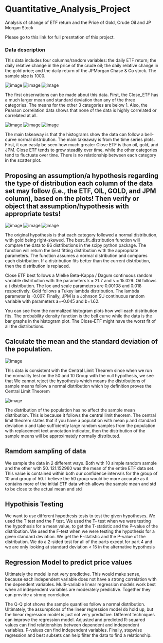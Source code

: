 # Quantitative_Analysis_Project
Analysis of change of ETF return and the Price of Gold, Crude Oil and JP Morgan Stock

Please go to this link for full presntation of this project.

### Data description 

This data includes four columns/random variables: the daily ETF return; the daily relative change in the price of the crude oil; the daily relative change in the gold price; and the daily return of the JPMorgan Chase & Co stock. The sample size is 1000. 

![image](https://user-images.githubusercontent.com/24830955/131888172-e10570ea-5cdf-4bf1-a19c-cc27906a2ab3.png)
![image](https://user-images.githubusercontent.com/24830955/131888195-be268f76-c36b-4f56-b79b-05cc2a1dac89.png)
![image](https://user-images.githubusercontent.com/24830955/131888203-231c7324-24df-4206-8872-2d49cd5b01c2.png)

The first observations can be made about this data. First, the Close_ETF has a much larger mean and standard deviation than any of the three categories. The means for the other 3 categories are below 1. Also, the Pearson correlation data shows that none of the data is highly correlated or correlated at all.

![image](https://user-images.githubusercontent.com/24830955/131888629-3ec0dd7d-d21f-4bf2-aac9-22d7327f00b6.png)
![image](https://user-images.githubusercontent.com/24830955/131888671-273a2217-82a9-4886-8ea3-373001e71bc0.png)
![image](https://user-images.githubusercontent.com/24830955/131888708-1b1b6c07-3746-46dc-9ed3-4897a6ed7477.png)

The main takeaway is that the histograms show the data can follow a bell-curve normal distribution.  The main takeaway is from the time series plots. First, it can easily be seen how much greater Close ETF is than oil, gold, and JPM. Close ETF tends to grow steadily over time, while the other categories tend to fluctuate over time. There is no relationship between each category in the scatter plot.

## Proposing an assumption/a hypothesis regarding the type of distribution each column of the data set may follow (i.e., the ETF, OIL, GOLD, and JPM column), based on the plots! Then verify or object that assumption/hypothesis with appropriate tests!

![image](https://user-images.githubusercontent.com/24830955/131889411-d613e97f-b639-42a1-a65a-614d3cd5a02d.png)
![image](https://user-images.githubusercontent.com/24830955/131889463-d4774b44-9a12-4459-ba29-072e3d5dd235.png)
![image](https://user-images.githubusercontent.com/24830955/131889542-98c4d44f-af2c-4c8f-9614-95ee7497000f.png)

The original hypothesis is that each category followed a normal distribution, with gold being right-skewed. The best_fit_distribution function will compare the data to 86 distributions in the scipy python package. The function will return the best fitting distribution with the appropriate parameters.  The function assumes a normal distribution and compares each distribution. If a distribution fits better than the current distribution, then the distribution is replaced.

Close ETF best follows a Mielke Beta-Kappa / Dagum continuous random variable distribution with the parameters k = 21.7  and s = 15.029.  Oil follows a t distribution. The loc and scale parameters are 0.00108 and 0.018 respectively. Gold follows a Tukey lambda distribution. The lambda parameter is -0.097. Finally, JPM is a Johnson SU continuous random variable with parameters a=-0.045 and b=1.62.

You can see from the normalized histogram plots how well each distribution fits.  The probability density function is the bell curve while the data is the bar graphs in the histogram plot. The Close-ETF might have the worst fit of all the distributions.

## Calculate the mean  and the standard deviation  of the population. 

![image](https://user-images.githubusercontent.com/24830955/131891129-633ac13d-0c04-4657-bf76-a4b433f844bd.png)

This data is consistent with the Central Limit Thearem since when we run the normality test on the 50 and 10 Group with the null hypothesis, we see that We cannot reject the hypothesis which means the distributions of sample means follow a normal distribution which by definition proves the Central Limit Theorem

![image](https://user-images.githubusercontent.com/24830955/131891087-718af6c4-6978-41cd-bc75-35192c8f9661.png)

The distribution of the population has no affect the sample mean distribution. This is because it follows the central limit theorem. The central limit theorem states that if you have a population with mean μ and standard deviation σ and take sufficiently large random samples from the population with replacement text annotation indicator, then the distribution of the sample means will be approximately normally distributed.

## Ramdom sampling of data

We sample the data in 2 different ways. Both with 10 simple random sample and the other with 50. 121.152960 was the mean of the entire ETF data set. This value is contained within both our confidence intervals for the group of 10 and group of 50. I believe the 50 group would be more accurate as it contains more of the initial ETF data which allows the sample mean and std to be close to the actual mean and std

## Hypothisis Testing

We want to use different hypothesis tests to test the given hypotheses. We used the T test and the F test. We used the T- test when we were testing the hypothesis for a mean value, to get the T-statistic and the P-value of the distribution. We used the F-test when we were testing the hypothesis for a given standard deviation. We get the F-statistic and the P-value of the distribution. We do a 2-sided test for all of the parts except for part 4 and we are only looking at standard deviation < 15 in the alternative hypothesis

## Regression Model to predict price values

Ultimately the model is not very predictive. This would make sense, because each independent variable does not have a strong correlation with the dependent variables.  Multi-variable linear regression models work best when all independent variables are moderately predictive. Together they can provide a strong correlation.

The Q-Q plot shows the sample quantiles follow a normal distribution.
Ultimately, the assumptions of the linear regression model do hold up, but the linear regression model is just not very predictive.
Different techniques can improve the regression model. Adjusted and predicted R-squared values can find relationships between dependent and independent variables. P-values can find independent variables. Finally, stepwise regression and best subsets can help filter the data to find a relationship.






























